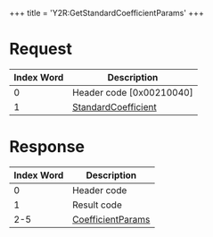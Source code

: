 +++
title = 'Y2R:GetStandardCoefficientParams'
+++

# Request

| Index Word | Description                                                           |
|------------|-----------------------------------------------------------------------|
| 0          | Header code \[0x00210040\]                                            |
| 1          | [StandardCoefficient](Camera_Services#StandardCoefficient "wikilink") |

# Response

| Index Word | Description                                                       |
|------------|-------------------------------------------------------------------|
| 0          | Header code                                                       |
| 1          | Result code                                                       |
| 2-5        | [CoefficientParams](Camera_Services#CoefficientParams "wikilink") |
